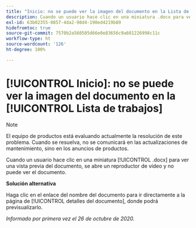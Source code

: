 ```yaml
---
title: "Inicio: no se puede ver la imagen del documento en la Lista de trabajos"
description: Cuando un usuario hace clic en una miniatura .docx para ver una vista previa del documento, se abre un reproductor de vídeo y no puede ver el documento.
exl-id: 63b02355-0857-4da2-98d4-190ed4219b89
hidefromtoc: true
source-git-commit: 7570b2a560505d66e0e83656c9a601226998c11c
workflow-type: ht
source-wordcount: '126'
ht-degree: 100%

---
```


# [!UICONTROL Inicio]: no se puede ver la imagen del documento en la [!UICONTROL Lista de trabajos]

>[!NOTE]
>
>El equipo de productos está evaluando actualmente la resolución de este problema. Cuando se resuelva, no se comunicará en las actualizaciones de mantenimiento, sino en los anuncios de productos.

Cuando un usuario hace clic en una miniatura [!UICONTROL .docx] para ver una vista previa del documento, se abre un reproductor de vídeo y no puede ver el documento.

**Solución alternativa**

Haga clic en el enlace del nombre del documento para ir directamente a la página de [!UICONTROL detalles del documento], donde podrá previsualizarlo.

_Informado por primera vez el 26 de octubre de 2020._
